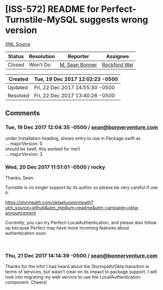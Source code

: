 # [ISS-572] README for Perfect-Turnstile-MySQL suggests wrong version #

[XML Source](../xml/ISS-572.xml)
<p></p>





Status|Resolution|Reporter|Assignee
------|----------|--------|--------
Closed|Won't Do|[M. Sean Bonner](sean@bonnerventure.com)|[Rockford Wei]($rocky)





Created|Tue, 19 Dec 2017 12:02:23 -0500
-------|--------------
Updated|Fri, 22 Dec 2017 14:55:30 -0500
Resolved|Fri, 22 Dec 2017 13:40:26 -0500


## Comments




### Tue, 19 Dec 2017 12:04:35 -0500 / sean@bonnerventure.com 

<p><p>under Installation heading, shows entry to use in Package.swift as<br/>
... majorVersion: 0<br/>
should be (well, this worked for me!)<br/>
... majorVersion: 3</p></p>


### Wed, 20 Dec 2017 11:51:01 -0500 / rocky 

<p><p>Thanks, Sean.</p>


<p>Turnstile is no longer support by its author so please be very careful if use it.</p>




<p><a href="https://stormpath.com/oktaplusstormpath?utm_source=github&amp;utm_medium=readme&amp;utm-campaign=okta-announcement" class="external-link" rel="nofollow">https://stormpath.com/oktaplusstormpath?utm_source=github&amp;utm_medium=readme&amp;utm-campaign=okta-announcement</a></p>



<p>Currently, you can try Perfect-LocalAuthentication, and please also follow up because Perfect may have more incoming features about authentication soon.</p>






<p> </p></p>


### Thu, 21 Dec 2017 14:14:39 -0500 / sean@bonnerventure.com 

<p><p>Thanks for the info!  I had heard about the Stormpath/Okta transition in terms of services, but wasn't clear on its impact to package support.  I will look into migrating my web service to use the LocalAuthentication component.  Cheers!</p></p>


